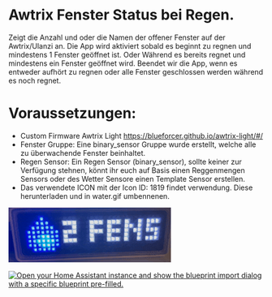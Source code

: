 # Awtrix Fenster Status bei Regen.
Zeigt die Anzahl und oder die Namen der offener Fenster auf der Awtrix/Ulanzi an.
Die App wird aktiviert sobald es beginnt zu regnen und mindestens 1 Fenster geöffnet ist.
Oder Während es bereits regnet und mindestens ein Fenster geöffnet wird. Beendet wir die App,
wenn es entweder aufhört zu regnen oder alle Fenster geschlossen werden während es noch regnet.
  # Voraussetzungen:
  - Custom Firmware Awtrix Light https://blueforcer.github.io/awtrix-light/#/
  - Fenster Gruppe: Eine binary_sensor Gruppe wurde erstellt, welche alle zu überwachende Fenster beinhaltet.
  - Regen Sensor: Ein Regen Sensor (binary_sensor), sollte keiner zur Verfügung stehnen, könnt ihr euch auf Basis
  einen Reggenmengen Sensors oder des Wetter Sensore einen Template Sensor erstellen.
  - Das verwendete ICON mit der Icon ID: 1819 findet verwendung. Diese herunterladen und in water.gif umbennenen.



![Alt text](/images/Awtrix-Fenster%20Status%20bei%20Regen.gif?raw=true "Awtrix Fenster Status bei Regen")

[![Open your Home Assistant instance and show the blueprint import dialog with a specific blueprint pre-filled.](https://my.home-assistant.io/badges/blueprint_import.svg)](https://my.home-assistant.io/redirect/blueprint_import/?blueprint_url=https%3A%2F%2Fgithub.com%2FSmartHomeForDummies%2Fawtrix-light-blueprints%2Fblob%2Fmain%2Fawtrix_fenster_status_bei_regen.yaml)


